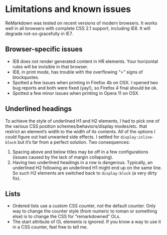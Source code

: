 # Limitations and known issues

ReMarkdown was tested on recent versions of modern browsers. It works well in
all browsers with complete CSS 2.1 support, including IE8. It will degrade
not-so-gracefully in IE7.

## Browser-specific issues

-   IE8 does not render generated content in HR elements. Your horizontal
    rules will be invisible in that browser.
-   IE8, in print mode, has trouble with the overflowing “>” signs of
    blockquotes.
-   Spotted a few issues when printing in Firefox 4b on OSX. I opened two
    bug reports and both were fixed (yay!), so Firefox 4 final should be ok.
-   Spotted a few minor issues when printing in Opera 11 on OSX.

## Underlined headings

To achieve the style of underlined H1 and H2 elements, I had to pick one of
the various CSS position schemes/behaviors/display modes/etc. that restrict
an element’s width to the width of its contents. All of the options I could
figure out had unwanted side effects. I settled for `display:inline-block`
but it’s far from a perfect solution. Two consequences:

1.  Spacing above and below titles may be off in a few configurations (issues
    caused by the lack of margin collapsing).
2.  Having two underlined headings in a row is dangerous. Typically, an
    underlined H2 following an underlined H1 might end up on the same line.
    So such H2 elements are switched back to `display:block` (a very dirty
    fix).

## Lists

-   Ordered lists use a custom CSS counter, not the default counter. Only way
    to change the counter style (from numeric to roman or something else) is
    to change the CSS for “remarkdowned” OLs.
-   The start attribute of OL elements is ignored. If you know a way to use
    it in a CSS counter, feel free to tell me.